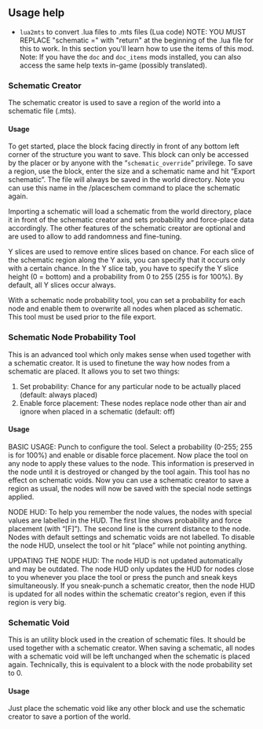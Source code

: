 ## Usage help
* `lua2mts` to convert .lua files to .mts files (Lua code)  NOTE: YOU MUST REPLACE "schematic =" with "return" at the beginning of the .lua file for this to work.
In this section you'll learn how to use the items of this mod.
Note: If you have the `doc` and `doc_items` mods installed, you can also access the same help texts in-game (possibly translated).

### Schematic Creator
The schematic creator is used to save a region of the world into a schematic file (.mts).

#### Usage
To get started, place the block facing directly in front of any bottom left corner of the structure you want to save. This block can only be accessed by the placer or by anyone with the “`schematic_override`” privilege.
To save a region, use the block, enter the size and a schematic name and hit “Export schematic”. The file will always be saved in the world directory. Note you can use this name in the /placeschem command to place the schematic again.

Importing a schematic will load a schematic from the world directory, place it in front of the schematic creator and sets probability and force-place data accordingly.
The other features of the schematic creator are optional and are used to allow to add randomness and fine-tuning.

Y slices are used to remove entire slices based on chance. For each slice of the schematic region along the Y axis, you can specify that it occurs only with a certain chance. In the Y slice tab, you have to specify the Y slice height (0 = bottom) and a probability from 0 to 255 (255 is for 100%). By default, all Y slices occur always.

With a schematic node probability tool, you can set a probability for each node and enable them to overwrite all nodes when placed as schematic. This tool must be used prior to the file export.


### Schematic Node Probability Tool
This is an advanced tool which only makes sense when used together with a schematic creator. It is used to finetune the way how nodes from a schematic are placed.
It allows you to set two things:
1) Set probability: Chance for any particular node to be actually placed (default: always placed)
2) Enable force placement: These nodes replace node other than air and ignore when placed in a schematic (default: off)

#### Usage

BASIC USAGE:
Punch to configure the tool. Select a probability (0-255; 255 is for 100%) and enable or disable force placement. Now place the tool on any node to apply these values to the node. This information is preserved in the node until it is destroyed or changed by the tool again. This tool has no effect on schematic voids.
Now you can use a schematic creator to save a region as usual, the nodes will now be saved with the special node settings applied.

NODE HUD:
To help you remember the node values, the nodes with special values are labelled in the HUD. The first line shows probability and force placement (with “[F]”). The second line is the current distance to the node. Nodes with default settings and schematic voids are not labelled.
To disable the node HUD, unselect the tool or hit “place” while not pointing anything.

UPDATING THE NODE HUD:
The node HUD is not updated automatically and may be outdated. The node HUD only updates the HUD for nodes close to you whenever you place the tool or press the punch and sneak keys simultaneously. If you sneak-punch a schematic creator, then the node HUD is updated for all nodes within the schematic creator's region, even if this region is very big.


### Schematic Void
This is an utility block used in the creation of schematic files. It should be used together with a schematic creator. When saving a schematic, all nodes with a schematic void will be left unchanged when the schematic is placed again. Technically, this is equivalent to a block with the node probability set to 0.

#### Usage
Just place the schematic void like any other block and use the schematic creator to save a portion of the world.